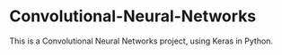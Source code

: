 # Convolutional-Neural-Networks
This is a Convolutional Neural Networks project, using Keras in Python.
